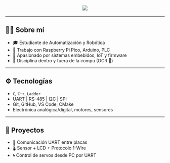 <h1 align="center">
  <img src="https://readme-typing-svg.herokuapp.com?font=Fira+Code&size=30&duration=3000&pause=1000&color=00F7FF&center=true&vCenter=true&width=1000&lines=Hola%2C+soy+Alejandro Benavides !;Estudiante+de+Automatizaci%C3%B3n+y+Rob%C3%B3tica.;Apasionado+por+la+electr%C3%B3nica+y+el+control+industrial.">
</h1>

---

## 👨‍💻 Sobre mí

- 🎓 Estudiante de Automatización y Robótica  
- 🔌 Trabajo con Raspberry Pi Pico, Arduino, PLC  
- 🧠 Apasionado por sistemas embebidos, IoT y firmware  
- 🦾 Disciplina dentro y fuera de la compu (OCR 💪)

---

## ⚙️ Tecnologías

- `C`, `C++`, `Ladder`
- UART | RS-485 | I2C | SPI
- Git, GitHub, VS Code, CMake
- Electrónica analógica/digital, motores, sensores

---

## 🚀 Proyectos

- 📡 Comunicación UART entre placas
- 🌡️ Sensor + LCD + Protocolo 1-Wire
- 🌀 Control de servos desde PC por UART

